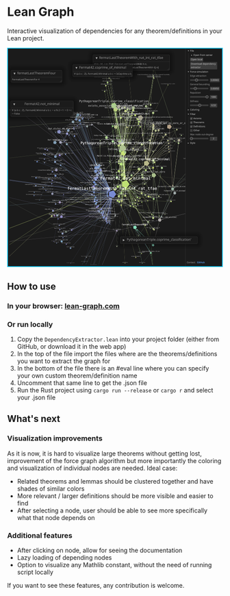# Lean Graph

Interactive visualization of dependencies for any theorem/definitions in your Lean project.


![Fermat last theorem four](fermat-last-theorem-4-example.png)

## How to use

### In your browser: [lean-graph.com](https://lean-graph.com/)

### Or run locally
1. Copy the `DependencyExtractor.lean` into your project folder (either from GitHub, or download it in the web app)
2. In the top of the file import the files where are the theorems/definitions you want to extract the graph for
3. In the bottom of the file there is an #eval line where you can specify your own custom theorem/definition name
4. Uncomment that same line to get the .json file
5. Run the Rust project using `cargo run --release` or `cargo r` and select your .json file

## What's next

### Visualization improvements 
As it is now, it is hard to visualize large theorems without getting lost, improvement of the force graph algorithm but more importantly the coloring and visualization of individual nodes are needed.
Ideal case:
- Related theorems and lemmas should be clustered together and have shades of similar colors
- More relevant / larger definitions should be more visible and easier to find
- After selecting a node, user should be able to see more specifically what that node depends on

### Additional features
- After clicking on node, allow for seeing the documentation
- Lazy loading of depending nodes
- Option to visualize any Mathlib constant, without the need of running script locally

If you want to see these features, any contribution is welcome.
